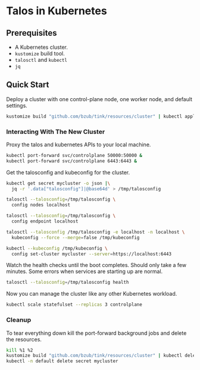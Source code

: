 # Talos in Kubernetes

## Prerequisites

- A Kubernetes cluster.
- `kustomize` build tool.
- `talosctl` and `kubectl`
- `jq`

## Quick Start

Deploy a cluster with one control-plane node, one worker node, and default settings.
```sh
kustomize build "github.com/bzub/tink/resources/cluster" | kubectl apply -f -
```

### Interacting With The New Cluster

Proxy the talos and kubernetes APIs to your local machine.
```sh
kubectl port-forward svc/controlplane 50000:50000 &
kubectl port-forward svc/controlplane 6443:6443 &
```

Get the talosconfig and kubeconfig for the cluster.
```sh
kubectl get secret mycluster -o json |\
  jq -r '.data["talosconfig"]|@base64d' > /tmp/talosconfig

talosctl --talosconfig=/tmp/talosconfig \
  config nodes localhost

talosctl --talosconfig=/tmp/talosconfig \
  config endpoint localhost

talosctl --talosconfig /tmp/talosconfig -e localhost -n localhost \
  kubeconfig --force --merge=false /tmp/kubeconfig

kubectl --kubeconfig /tmp/kubeconfig \
  config set-cluster mycluster --server=https://localhost:6443
```

Watch the health checks until the boot completes. Should only take a few
minutes. Some errors when services are starting up are normal.
```sh
talosctl --talosconfig=/tmp/talosconfig health
```

Now you can manage the cluster like any other Kubernetes workload.
```sh
kubectl scale statefulset --replicas 3 controlplane
```

### Cleanup

To tear everything down kill the port-forward background jobs and delete the
resources.
```sh
kill %1 %2
kustomize build "github.com/bzub/tink/resources/cluster" | kubectl delete -f -
kubectl -n default delete secret mycluster
```
